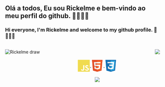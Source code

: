 <div><br>
  <h2> Olá a todos, Eu sou Rickelme e bem-vindo ao meu perfil do github. 👋👨🏻‍💻 </h2>
  <h3> Hi everyone, I'm Rickelme and welcome to my github profile. 👋👨🏻‍💻 </h3>
</div>

<div><br>
  <a href="https://github.com/RickelmeDias">
    <img height="180em" align="right" src="https://github-readme-stats.vercel.app/api/top-langs/?username=RickelmeDias&layout=compact&langs_count=7&theme=tokyonight"/>
    <img height="180em" align="left" alt="Rickelme draw" src="https://user-images.githubusercontent.com/43411893/127868207-79fc5204-8d61-47b9-aa82-f45fd3fd2eef.png"/>
  </a>
</div>

<div style="display: inline_block" align="center"><br><br>
  <a href="#">
    <img align="center" alt="Rafa-Js" height="40" width="40" src="https://raw.githubusercontent.com/devicons/devicon/master/icons/javascript/javascript-plain.svg">
    <img align="center" alt="Rafa-HTML" height="40" width="40" src="https://raw.githubusercontent.com/devicons/devicon/master/icons/html5/html5-original.svg">
    <img align="center" alt="Rafa-CSS" height="40" width="40" src="https://raw.githubusercontent.com/devicons/devicon/master/icons/css3/css3-original.svg">

  </a>
</div>

<div style="display: inline_block" align="center"><br>
  <a href="https://www.linkedin.com/in/RickelmeDias" align="center" target="_blank"><img src="https://img.shields.io/badge/-LinkedIn-%230077B5?style=for-the-badge&logo=linkedin&logoColor=white" target="_blank"></a>
<br><br><br>
</div>

##

<div> 

</div>
